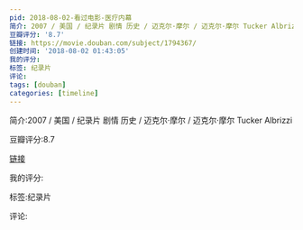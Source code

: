 ```yaml
---
pid: 2018-08-02-看过电影-医疗内幕
简介: 2007 / 美国 / 纪录片 剧情 历史 / 迈克尔·摩尔 / 迈克尔·摩尔 Tucker Albrizzi
豆瓣评分: '8.7'
链接: https://movie.douban.com/subject/1794367/
创建时间: '2018-08-02 01:43:05'
我的评分:
标签: 纪录片
评论:
tags: [douban]
categories: [timeline]
---
```

简介:2007 / 美国 / 纪录片 剧情 历史 / 迈克尔·摩尔 / 迈克尔·摩尔 Tucker Albrizzi

豆瓣评分:8.7

[链接](https://movie.douban.com/subject/1794367/)

我的评分:

标签:纪录片

评论:

